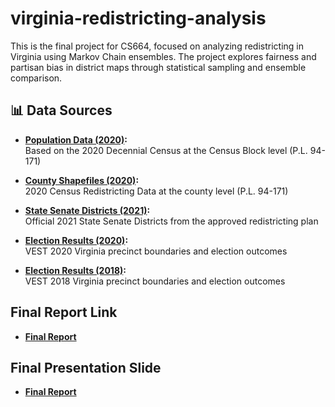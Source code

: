 # virginia-redistricting-analysis

This is the final project for CS664, focused on analyzing redistricting in Virginia using Markov Chain ensembles. The project explores fairness and partisan bias in district maps through statistical sampling and ensemble comparison.

## 📊 Data Sources

- **[Population Data (2020)](https://redistrictingdatahub.org/dataset/virginia-block-pl-94171-2020/):**  
  Based on the 2020 Decennial Census at the Census Block level (P.L. 94-171)

- **[County Shapefiles (2020)](https://redistrictingdatahub.org/dataset/virginia-county-pl-94171-2020/):**  
  2020 Census Redistricting Data at the county level (P.L. 94-171)

- **[State Senate Districts (2021)](https://redistrictingdatahub.org/dataset/2021-senate-of-virginia-districts-approved-plan/):**  
  Official 2021 State Senate Districts from the approved redistricting plan

- **[Election Results (2020)](https://redistrictingdatahub.org/dataset/vest-2020-virginia-precinct-boundaries-and-election-results-shapefile/):**  
  VEST 2020 Virginia precinct boundaries and election outcomes

- **[Election Results (2018)](https://redistrictingdatahub.org/download/?datasetid=1449&document=/web_ready_stage/data_partners/vest/2018/va_vest_18.zip):**  
  VEST 2018 Virginia precinct boundaries and election outcomes

## Final Report Link
- **[Final Report](https://www.overleaf.com/read/fpkktxsrpwzp#eb9cc1)**  

## Final Presentation Slide
- **[Final Report](https://docs.google.com/presentation/d/19glYDb9ecTDkjJYXnHUpCISh9_qvU2qAIBclsSVAGIo/edit?slide=id.g354ba64ca8d_0_97#slide=id.g354ba64ca8d_0_97)**  
